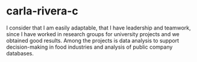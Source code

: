 # carla-rivera-c
I consider that I am easily adaptable, that I have leadership and teamwork, since I have worked in research groups for university projects and we obtained good results. Among the projects is data analysis to support decision-making in food industries and analysis of public company databases.
